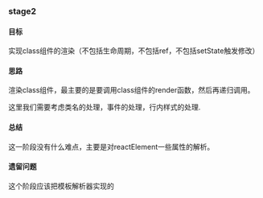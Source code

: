 ### stage2

#### 目标
实现class组件的渲染（不包括生命周期，不包括ref，不包括setState触发修改）

#### 思路

渲染class组件，最主要的是要调用class组件的render函数，然后再递归调用。

这里我们需要考虑类名的处理，事件的处理，行内样式的处理.

#### 总结

这一阶段没有什么难点，主要是对reactElement一些属性的解析。

#### 遗留问题

这个阶段应该把模板解析器实现的